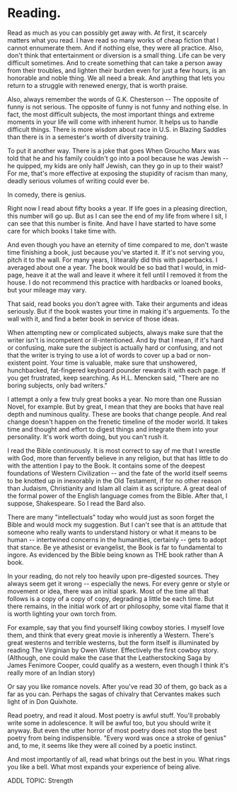 # Reading. 

Read as much as you can possibly get away with. At first, it scarcely matters
what you read. I have read so many works of cheap fiction that I cannot
ennumerate them. And if nothing else, they were all practice. Also, don't think
that entertainment or diversion is a small thing. Life can be very difficult
sometimes. And to create something that can take a person away from their
troubles, and lighten their burden even for just a few hours, is an honorable
and noble thing. We all need a break. And anything that lets you return to a
struggle with renewed energy, that is worth praise. 

Also, always remember the words of G.K. Chesterson -- The opposite of funny is
not serious. The opposite of funny is not funny and nothing else. In fact, the
most difficult subjects, the most important things and extreme moments in your
life will come with inherent humor. It helps us to handle difficult things.
There is more wisdom about race in U.S. in Blazing Saddles than there is in a
semester's worth of diversity training. 

To put it another way. There is a joke that goes When Groucho Marx was told that he and his family
couldn't go into a pool because he was Jewish -- he quipped, my kids are only
half Jewish, can they go in up to their waist? For me, that's more effective at
exposing the stupidity of racism than many, deadly serious volumes of writing
could ever be. 

In comedy, there is genius. 


Right now I read about fifty books
a year. If life goes in a pleasing direction, this number will go up. But as I
can see the end of my life from where I sit, I can see that this number is
finite. And have I have started to have some care for which books I take time
with.

And even though you have an eternity of time compared to me, don't waste time 
finishing a book, just because you've started it. If it's not serving you,
pitch it to the wall. For many years, I litearally did this with paperbacks. I
averaged about one a year. The book would be so bad that I would, in mid-page,
heave it at the wall and leave it where it fell until I removed it from the
house. I do not recommend this practice with hardbacks or loaned books, but
your mileage may vary. 

That said, read books you don't agree with. Take their arguments and ideas
seriously. But if the book wastes your time in
making it's arguements. To the wall with it, and find a beter book in service
of those ideas. 

When attempting new or complicated subjects, always make sure that the writer
isn't is incompetent or ill-intentioned. And by that I mean, if it's hard or
confusing, make sure the subject is actually hard or confusing, and not that
the writer is trying to use a lot of words to cover up a bad or non-existent
point. Your time is valuable, make sure that unshowered, hunchbacked,
fat-fingered keyboard pounder rewards it with each page. If you get frustrated,
keep searching. As H.L. Mencken said, "There are no boring subjects, only bad
writers."  
 

I attempt a only a few truly great books a year. No more than one Russian
Novel, for example. But by great, I mean that they are books that have real
depth and numinous quality. These are books that change people. And real change
doesn't happen on the frenetic timeline of the moder world. It takes time and
thought and effort to digest things and integrate them into your personality.
It's work worth doing, but you can't rush it. 

I read the Bible continuously. It is most correct to say of me that I wrestle
with God, more than fervently believe in any religion, but that has little to do
with the attention I pay to the Book. It contains some of the deepest
foundations of Western Civilization -- and the fate of the world itself seems to be
knotted up in inexorably in the Old Testament, if for no other reason than
Judaism, Christianity and Islam all claim it as scripture. A great deal of the
formal power of the English language comes from the Bible. After that, I suppose, 
Shakespeare. So I read the Bard also.   

There are many "intellectuals" today who would just as soon forget the Bible
and would mock my suggestion. But I can't see that is an attitude that someone
who really wants to understand history or what it means to be human --
intertwined concerns in the humanities, certainly -- gets to adopt that stance.
Be ye athesist or evangelist, the Book is far to fundamental to ingore. As
evidenced by the Bible being known as THE book rather than A book. 

In your reading, do not rely too heavily upon pre-digested sources. They always
seem get it wrong -- especially
the news. For every genre or style or movement or idea, there was an initial
spark. Most of the time all that follows is a copy of a copy of
copy, degrading a little be each time. But there remains, in the initial work
of art or philosophy, some vital flame that it is worth lighting your own torch
from. 

For example, say that you find yourself liking cowboy stories. I myself love
them, and think that every great movie is inherently a Western. There's great
westerns and terrible westerns, but the form itself is illuminated by reading
The Virginian by Owen Wister. Effectively the first cowboy story. (Although,
one could make the case that the Leatherstocking Saga by James Fenimore Cooper,
could qualify as a western, even though I think it's really more of an Indian story)

Or say you like romance novels. After you've read 30 of them, go back as a far
as you can. Perhaps the sagas of chivalry that Cervantes makes such light of in
Don Quixhote. 

Read poetry, and read it aloud. Most poetry is awful stuff. You'll probably
write some in adolescence. It will be awful too, but you should write it
anyway. But even the utter horror of most poetry does not stop the best poetry
from being indispensible. "Every word was once a stroke of genius" and, to me,
it seems like they were all coined by a poetic instinct. 

And most importantly of all, read what brings out the best in you. What rings you like a
bell. What most expands your experience of being alive.

  


ADDL TOPIC: Strength